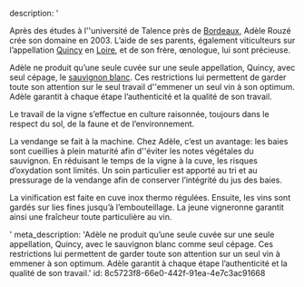 description: '<p>Après des études à l''université de Talence près de <a href="/fr/region/bordeaux">Bordeaux</a>, Adèle Rouzé crée son domaine en 2003. L’aide de ses parents, également viticulteurs sur l’appellation <a href="/fr/region/quincy">Quincy</a> en <a href="/fr/region/loire">Loire</a>, et de son frère, œnologue, lui sont précieuse.&nbsp;</p><p>Adèle ne produit qu’une seule cuvée sur une seule appellation, Quincy, avec seul cépage, le&nbsp;<a href="/fr/grape/sauvignon-blanc/">sauvignon blanc</a>. Ces restrictions lui permettent de garder toute son attention sur le seul travail d''emmener un seul vin à son optimum. Adèle garantit à chaque étape l’authenticité et la qualité de son travail.</p><p>Le travail de la vigne s’effectue en culture raisonnée, toujours dans le respect du sol, de la faune et de l’environnement.</p><p>La vendange se fait à la machine. Chez Adèle, c’est un avantage: les baies sont cueillies à plein maturité afin d''éviter les notes végétales du sauvignon. En réduisant le temps de la vigne à la cuve, les risques d’oxydation sont limités. Un soin particulier est apporté au tri et au pressurage de la vendange afin de conserver l’intégrité du jus des baies.</p><p>La vinification est faite en cuve inox thermo régulées. Ensuite, les vins sont gardés sur lies fines jusqu’à l’embouteillage. La jeune vigneronne garantit ainsi une fraîcheur toute particulière au vin.</p>'
meta_description: 'Adèle ne produit qu’une seule cuvée sur une seule appellation, Quincy, avec le sauvignon blanc comme seul cépage. Ces restrictions lui permettent de garder toute son attention sur un seul vin à emmener à son optimum. Adèle garantit à chaque étape l’authenticité et la qualité de son travail.'
id: 8c5723f8-66e0-442f-91ea-4e7c3ac91668
